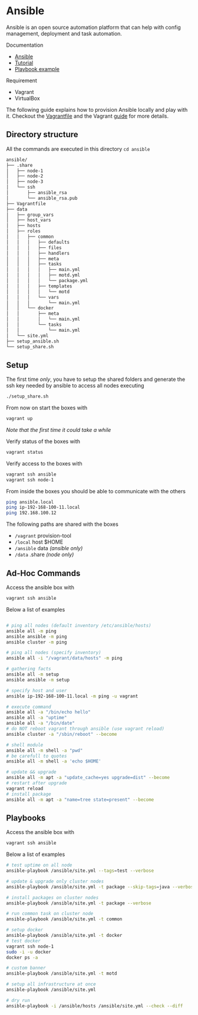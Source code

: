 # Ansible

Ansible is an open source automation platform that can help with config management, deployment and task automation.

Documentation

* [Ansible](http://docs.ansible.com/ansible/latest/index.html)
* [Tutorial](https://serversforhackers.com/c/an-ansible2-tutorial)
* [Playbook example](https://gist.github.com/marktheunissen/2979474)

Requirement

* Vagrant
* VirtualBox

The following guide explains how to provision Ansible locally and play with it. Checkout the [Vagrantfile](https://github.com/niqdev/provision-tools/blob/master/ansible/Vagrantfile) and the Vagrant [guide](other/#vagrant) for more details.

## Directory structure

All the commands are executed in this directory `cd ansible`

```bash
ansible/
├── .share
│   ├── node-1
│   ├── node-2
│   ├── node-3
│   └── ssh
│       ├── ansible_rsa
│       └── ansible_rsa.pub
├── Vagrantfile
├── data
│   ├── group_vars
│   ├── host_vars
│   ├── hosts
│   ├── roles
│   │   ├── common
│   │   │   ├── defaults
│   │   │   ├── files
│   │   │   ├── handlers
│   │   │   ├── meta
│   │   │   ├── tasks
│   │   │   │   ├── main.yml
│   │   │   │   ├── motd.yml
│   │   │   │   └── package.yml
│   │   │   ├── templates
│   │   │   │   └── motd
│   │   │   └── vars
│   │   │       └── main.yml
│   │   └── docker
│   │       ├── meta
│   │       │   └── main.yml
│   │       └── tasks
│   │           └── main.yml
│   └── site.yml
├── setup_ansible.sh
└── setup_share.sh
```

## Setup

The first time *only*, you have to setup the shared folders and generate the ssh key needed by ansible to access all nodes executing

```bash
./setup_share.sh
```

From now on start the boxes with
```bash
vagrant up
```
*Note that the first time it could take a while*

Verify status of the boxes with
```bash
vagrant status
```

Verify access to the boxes with
```bash
vagrant ssh ansible
vagrant ssh node-1
```

From inside the boxes you should be able to communicate with the others
```bash
ping ansible.local
ping ip-192-168-100-11.local
ping 192.168.100.12
```

The following paths are shared with the boxes

* `/vagrant` provision-tool
* `/local` host $HOME
* `/ansible` data *(ansible only)*
* `/data` .share *(node only)*

## Ad-Hoc Commands

Access the ansible box with
```bash
vagrant ssh ansible
```

Below a list of examples
```bash

# ping all nodes (default inventory /etc/ansible/hosts)
ansible all -m ping
ansible ansible -m ping
ansible cluster -m ping

# ping all nodes (specify inventory)
ansible all -i "/vagrant/data/hosts" -m ping

# gathering facts
ansible all -m setup
ansible ansible -m setup

# specify host and user
ansible ip-192-168-100-11.local -m ping -u vagrant

# execute command
ansible all -a "/bin/echo hello"
ansible all -a "uptime"
ansible all -a "/bin/date"
# do NOT reboot vagrant through ansible (use vagrant reload)
ansible cluster -a "/sbin/reboot" --become

# shell module
ansible all -m shell -a "pwd"
# be carefull to quotes
ansible all -m shell -a 'echo $HOME'

# update && upgrade
ansible all -m apt -a "update_cache=yes upgrade=dist" --become
# restart after upgrade
vagrant reload
# install package
ansible all -m apt -a "name=tree state=present" --become
```

## Playbooks

Access the ansible box with
```bash
vagrant ssh ansible
```

Below a list of examples

```bash
# test uptime on all node
ansible-playbook /ansible/site.yml --tags=test --verbose

# update & upgrade only cluster nodes
ansible-playbook /ansible/site.yml -t package --skip-tags=java --verbose

# install packages on cluster nodes
ansible-playbook /ansible/site.yml -t package --verbose

# run common task on cluster node
ansible-playbook /ansible/site.yml -t common

# setup docker
ansible-playbook /ansible/site.yml -t docker
# test docker
vagrant ssh node-1
sudo -i -u docker
docker ps -a

# custom banner
ansible-playbook /ansible/site.yml -t motd

# setup all infrastructure at once
ansible-playbook /ansible/site.yml

# dry run
ansible-playbook -i /ansible/hosts /ansible/site.yml --check --diff
```
